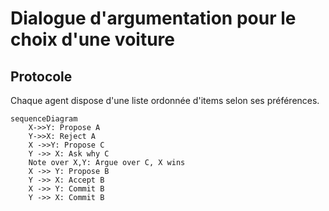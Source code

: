 # Dialogue d'argumentation pour le choix d'une voiture

## Protocole
Chaque agent dispose d'une liste ordonnée d'items selon ses préférences.

```mermaid
sequenceDiagram
    X->>Y: Propose A
    Y->>X: Reject A
    X ->>Y: Propose C
    Y ->> X: Ask why C
    Note over X,Y: Argue over C, X wins
    X ->> Y: Propose B
    Y ->> X: Accept B
    X ->> Y: Commit B
    Y ->> X: Commit B
```